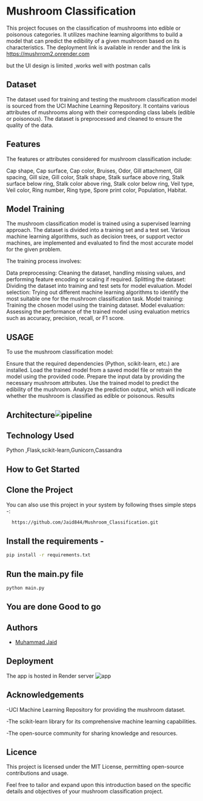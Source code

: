 
# Mushroom Classification
This project focuses on the classification of mushrooms into edible or poisonous categories. It utilizes machine learning algorithms to build a model that can predict the edibility of a given mushroom based on its characteristics.
The deployment link is available in render and the link is 
https://mushrrom2.onrender.com

but the UI design is limited ,works well with postman calls

## Dataset
The dataset used for training and testing the mushroom classification model is sourced from the UCI Machine Learning Repository. It contains various attributes of mushrooms along with their corresponding class labels (edible or poisonous). The dataset is preprocessed and cleaned to ensure the quality of the data.
## Features
The features or attributes considered for mushroom classification include:

Cap shape,
Cap surface,
Cap color,
Bruises,
Odor,
Gill attachment,
Gill spacing,
Gill size,
Gill color,
Stalk shape,
Stalk surface above ring,
Stalk surface below ring,
Stalk color above ring,
Stalk color below ring,
Veil type,
Veil color,
Ring number,
Ring type,
Spore print color,
Population,
Habitat.
## Model Training
The mushroom classification model is trained using a supervised learning approach. The dataset is divided into a training set and a test set. Various machine learning algorithms, such as decision trees, or support vector machines, are implemented and evaluated to find the most accurate model for the given problem.

The training process involves:

Data preprocessing: Cleaning the dataset, handling missing values, and performing feature encoding or scaling if required.
Splitting the dataset: Dividing the dataset into training and test sets for model evaluation.
Model selection: Trying out different machine learning algorithms to identify the most suitable one for the mushroom classification task.
Model training: Training the chosen model using the training dataset.
Model evaluation: Assessing the performance of the trained model using evaluation metrics such as accuracy, precision, recall, or F1 score.
## USAGE
To use the mushroom classification model:

Ensure that the required dependencies (Python, scikit-learn, etc.) are installed.
Load the trained model from a saved model file or retrain the model using the provided code.
Prepare the input data by providing the necessary mushroom attributes.
Use the trained model to predict the edibility of the mushroom.
Analyze the prediction output, which will indicate whether the mushroom is classified as edible or poisonous.
Results
## Architecture![pipeline](https://github.com/Jaid844/InsuranceFraudDetector/assets/112820053/84ef6ccf-ff79-4e74-a124-280f0eaa0f11)
## Technology Used
Python ,Flask,scikit-learn,Gunicorn,Cassandra
## How to Get Started

## Clone the Project

You can also use this project in your system by following thses simple steps -:

```bash
  https://github.com/Jaid844/Mushroom_Classification.git
```

## Install the requirements -
```bash
pip install -r requirements.txt
```

## Run the main.py file
```bash
python main.py
```

## You are done Good to go
## Authors

- [Muhammad Jaid]()


## Deployment
The app is hosted in Render server
![app](https://github.com/Jaid844/InsuranceFraudDetector/assets/112820053/ef888e5a-534e-43f5-b034-c75fd005ffc3)
## Acknowledgements

 -UCI Machine Learning Repository for providing the mushroom    dataset.

-The scikit-learn library for its comprehensive machine learning capabilities.

-The open-source community for sharing knowledge and resources.

## Licence
This project is licensed under the MIT License, permitting open-source contributions and usage.

Feel free to tailor and expand upon this introduction based on the specific details and objectives of your mushroom classification project.
